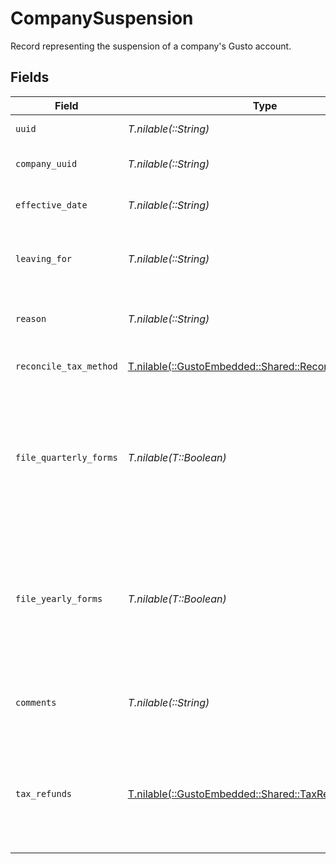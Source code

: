# CompanySuspension

Record representing the suspension of a company's Gusto account.


## Fields

| Field                                                                                                                                                                              | Type                                                                                                                                                                               | Required                                                                                                                                                                           | Description                                                                                                                                                                        |
| ---------------------------------------------------------------------------------------------------------------------------------------------------------------------------------- | ---------------------------------------------------------------------------------------------------------------------------------------------------------------------------------- | ---------------------------------------------------------------------------------------------------------------------------------------------------------------------------------- | ---------------------------------------------------------------------------------------------------------------------------------------------------------------------------------- |
| `uuid`                                                                                                                                                                             | *T.nilable(::String)*                                                                                                                                                              | :heavy_minus_sign:                                                                                                                                                                 | Unique identifier for this suspension.                                                                                                                                             |
| `company_uuid`                                                                                                                                                                     | *T.nilable(::String)*                                                                                                                                                              | :heavy_minus_sign:                                                                                                                                                                 | Unique identifier for the company which is suspended.                                                                                                                              |
| `effective_date`                                                                                                                                                                   | *T.nilable(::String)*                                                                                                                                                              | :heavy_minus_sign:                                                                                                                                                                 | Date that the suspension took effect.                                                                                                                                              |
| `leaving_for`                                                                                                                                                                      | *T.nilable(::String)*                                                                                                                                                              | :heavy_minus_sign:                                                                                                                                                                 | Which competitor the company is joining instead. Only required if `reason` is `'switching_provider'`.                                                                              |
| `reason`                                                                                                                                                                           | *T.nilable(::String)*                                                                                                                                                              | :heavy_minus_sign:                                                                                                                                                                 | Explanation for why the company's account was suspended.                                                                                                                           |
| `reconcile_tax_method`                                                                                                                                                             | [T.nilable(::GustoEmbedded::Shared::ReconcileTaxMethod)](../../models/shared/reconciletaxmethod.md)                                                                                | :heavy_minus_sign:                                                                                                                                                                 | How Gusto will handle taxes already collected.                                                                                                                                     |
| `file_quarterly_forms`                                                                                                                                                             | *T.nilable(T::Boolean)*                                                                                                                                                            | :heavy_minus_sign:                                                                                                                                                                 | Should Gusto file quarterly tax forms on behalf of the company? The correct answer can depend on why the company<br/>is suspending their account, and how taxes are being reconciled.<br/> |
| `file_yearly_forms`                                                                                                                                                                | *T.nilable(T::Boolean)*                                                                                                                                                            | :heavy_minus_sign:                                                                                                                                                                 | Should Gusto file yearly tax forms on behalf of the company? The correct answer can depend on why the company<br/>is suspending their account, and how taxes are being reconciled.<br/> |
| `comments`                                                                                                                                                                         | *T.nilable(::String)*                                                                                                                                                              | :heavy_minus_sign:                                                                                                                                                                 | User-supplied comments describing why then are suspending their account.                                                                                                           |
| `tax_refunds`                                                                                                                                                                      | [T.nilable(::GustoEmbedded::Shared::TaxRefunds)](../../models/shared/taxrefunds.md)                                                                                                | :heavy_minus_sign:                                                                                                                                                                 | Describes the taxes which are refundable to the company for this suspension. These may be refunded, or paid<br/>by Gusto, depending on the value in `reconcile_tax_method`.<br/>   |